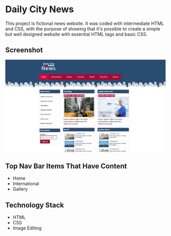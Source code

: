 # Daily City News

This project is fictional news website.
It was coded with intermediate HTML and CSS, with the purpose of showing that it's possible to 
create a simple but well designed website with essential HTML tags and basic CSS.

## Screenshot 

![Screenshot](Screenshot.png)

## Top Nav Bar Items That Have Content
+ Home
+ International 
+ Gallery 

## Technology Stack

+ HTML
+ CSS
+ Image Editing